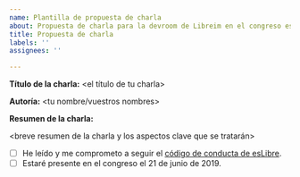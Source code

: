 ```yaml
---
name: Plantilla de propuesta de charla
about: Propuesta de charla para la devroom de Libreim en el congreso esLibre
title: Propuesta de charla
labels: ''
assignees: ''

---
```


**Título de la charla:** <el título de tu charla>

**Autoría:** <tu nombre/vuestros nombres>

**Resumen de la charla:**

<breve resumen de la charla y los aspectos clave que se tratarán>

- [ ] He leído y me comprometo a seguir el [código de conducta de esLibre](https://eslib.re/2019/conducta/).
- [ ] Estaré presente en el congreso el 21 de junio de 2019.

